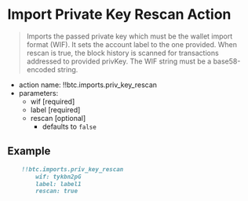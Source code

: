 # Import Private Key Rescan Action

> Imports the passed private key which must be the wallet import format (WIF). It sets the account label to the one provided. When rescan is true, the block history is scanned for transactions addressed to provided privKey. The WIF string must be a base58-encoded string.

- action name: !!btc.imports.priv_key_rescan
- parameters:
  - wif [required]
  - label [required]
  - rescan [optional]
    - defaults to `false`

## Example

```md
    !!btc.imports.priv_key_rescan
        wif: tykbn2pG
        label: label1
        rescan: true
```

